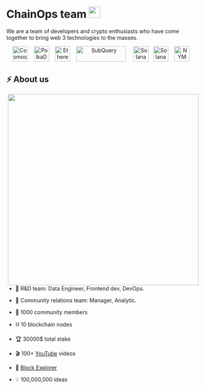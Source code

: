 # ChainOps team <img src="https://media.giphy.com/media/hvRJCLFzcasrR4ia7z/giphy.gif" width="30px"/>
We are a team of developers and crypto enthusiasts who have come together to bring web 3 technologies to the masses.

<div align="center">
  <img src="https://cryptologos.cc/logos/cosmos-atom-logo.svg?v=022" title="Cosmos" alt="Cosmos" width="40" height="40"/>&nbsp;
  &nbsp;
  <img src="https://cryptologos.cc/logos/polkadot-new-dot-logo.svg?v=022" title="PolkaDot" alt="PolkaDot" width="40" height="40"/>&nbsp;
  &nbsp;
  <img src="https://cryptologos.cc/logos/ethereum-eth-logo.svg?v=022" title="Ethereum" alt="Ethereum" width="40" height="40"/>&nbsp;
  &nbsp;
   <img title="SubQuery" alt="SubQuery" width="130" height="40" src="https://subquery.network/assets/logo.aead837d.png"> &nbsp;
  &nbsp;
  <img src="https://cryptologos.cc/logos/solana-sol-logo.svg?v=022" title="Solana" alt="Solana" width="40" height="40"/>
  &nbsp;
  <img src="https://cryptologos.cc/logos/near-protocol-near-logo.svg?v=022" title="Solana" alt="Solana" width="40" height="40"/>&nbsp;
  &nbsp;
 <img title="NYM" alt="NYM" width="40" height="40" src="https://yt3.ggpht.com/Ur1JUTwvKAKdNKDkYvE2jrSfsBMaSHRUO9ohObGM4qCeEMm6Dp2gxTlSFVH0MIqAqvF8JBQQ1A=s176-c-k-c0x00ffffff-no-rj">
  &nbsp;
  
</div>

## ⚡️ About us


<img align="right" src="https://cdnb.artstation.com/p/assets/images/images/024/858/699/original/pixel-jeff-divoom.gif?1583771904" width="500"/>

  
- 🤖 R&D team: Data Engineer, Frontend dev, DevOps.

- 💬 Сommunity relations team: Manager, Analytic.

- 👥 1000 community members

- ⛓ 10 blockchain nodes

- 🏆 30000$ total stake

- 🎬 100+ [YouTube](https://www.youtube.com/c/ChainOps) videos

- 🔗 [Block Explorer](https://chainops-explorer-frontend.vercel.app/)

- 💡 100,000,000 ideas


